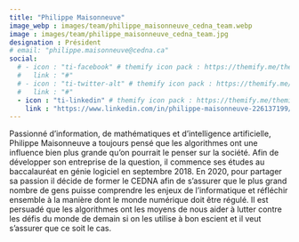 ```yaml
---
title: "Philippe Maisonneuve"
image_webp : images/team/philippe_maisonneuve_cedna_team.webp
image : images/team/philippe_maisonneuve_cedna_team.jpg
designation : Président
# email: "philippe.maisonneuve@cedna.ca"
social:
  # - icon : "ti-facebook" # themify icon pack : https://themify.me/themify-icons
  #   link : "#"
  # - icon : "ti-twitter-alt" # themify icon pack : https://themify.me/themify-icons
  #   link : "#"
  - icon : "ti-linkedin" # themify icon pack : https://themify.me/themify-icons
    link : "https://www.linkedin.com/in/philippe-maisonneuve-226137199/"
---
```


Passionné d’information, de mathématiques et d’intelligence artificielle, Philippe Maisonneuve a toujours pensé que les algorithmes ont une influence bien plus grande qu’on pourrait le penser sur la société. Afin de développer son entreprise de la question, il commence ses études au baccalauréat en génie logiciel en septembre 2018. En 2020, pour partager sa passion il décide de former le CEDNA afin de s’assurer que le plus grand nombre de gens puisse comprendre les enjeux de l’informatique et réfléchir ensemble à la manière dont le monde numérique doit être régulé. Il est persuadé que les algorithmes ont les moyens de nous aider à lutter contre les défis du monde de demain si on les utilise à bon escient et il veut s’assurer que ce soit le cas.
